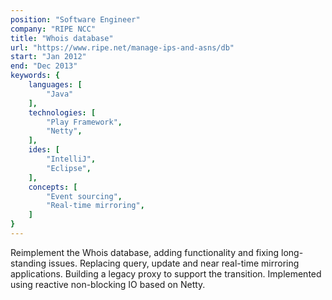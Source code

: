 ```yaml
---
position: "Software Engineer"
company: "RIPE NCC"
title: "Whois database"
url: "https://www.ripe.net/manage-ips-and-asns/db"
start: "Jan 2012"
end: "Dec 2013"
keywords: {
    languages: [
        "Java"
    ],
    technologies: [
        "Play Framework",
        "Netty",
    ],
    ides: [
        "IntelliJ",
        "Eclipse",
    ],
    concepts: [
        "Event sourcing",
        "Real-time mirroring",
    ]
}
---
```


Reimplement the Whois database, adding functionality and fixing long-standing issues. Replacing query, update and near real-time mirroring applications. Building a legacy proxy to support the transition. Implemented using reactive non-blocking IO based on Netty.
